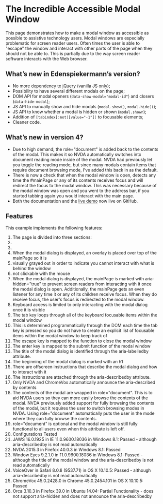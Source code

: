# The Incredible Accessible Modal Window

This page demonstrates how to make a modal window as accessible as possible to assistive technology users. Modal windows are especially problematic for screen reader users. Often times the user is able to "escape" the window and interact with other parts of the page when they should not be able to. This is partially due to the way screen reader software interacts with the Web browser.

## What’s new in Edenspiekermann’s version?

- No more dependency to jQuery (vanilla JS only); 
- Possibility to have several different modals on the page;
- DOM API for modal openers (`data-show-modal="modal-id"`) and closers (`data-hide-modal`);
- JS API to manually show and hide modals (`modal.show()`, `modal.hide()`);
- JS API to know whether a modal is hidden or shown (`modal.shown`);
- Addition of `[tabindex]:not([value="-1"])` to focusable elements;
- Cleaner code.

## What’s new in version 4?

* Due to high demand, the role="document" is added back to the contents of the modal. This makes it so NVDA automatically switches into document reading mode inside of the modal. NVDA had previously let you toggle the reading mode, but since many modals contain items that require document browsing mode, I've added this back in as the default.
* There is now a check that when the modal window is open, detects any time the #mainPage or any of its contents receives focus and will redirect the focus to the modal window. This was necessary because of the modal window was open and you went to the address bar, if you started tabbing again you would interact with the main page.
* Both the documentation and the [live demo](http://gdkraus.github.io/accessible-modal-dialog/) now live on GitHub.

## Features

This example implements the following features:

1. The page is divided into three sections:
  1. <div id="mainPage></div>
  2. <div id="modal" role="dialog"></div>
  3. <div id="modalOverlay"></div>
2. When the modal dialog is displayed, an overlay is placed over top of the mainPage so it is
  1. visually grayed out in order to indicate you cannot interact with what is behind the window
  2. not clickable with the mouse
3. When the modal dialog is displayed, the mainPage is marked with aria-hidden="true" to prevent screen readers from interacting with it once the modal dialog is open. Additionally, the mainPage gets an even listener for any time it or any of its children receive focus. When they do receive focus, the user's focus is redirected to the modal window.
4. Keyboard access is limited to only interacting with the modal dialog once it is visible
  1. The tab key loops through all of the keyboard focusable items within the modal window
  2. This is determined programmatically through the DOM each time the tab key is pressed so you do not have to create an explicit list of focusable items within the modal window to keep track of
  3. The escape key is mapped to the function to close the modal window
  4. The enter key is mapped to the submit function of the modal window
5. The title of the modal dialog is identified through the aria-labelledby attribute.
6. The beginning of the modal dialog is marked with an h1
7. There are offscreen instructions that describe the modal dialog and how to interact with it
  1. The instructions are attached through the aria-describedby attribute.
  2. Only NVDA and ChromeVox automatically announce the aria-described by contents
8. The contents of the modal are wrapped in role="document". This is to aid NVDA users so they can more easily browse the contents of the modal. NVDA previously added support for fully browsing the contents of the modal, but it requires the user to switch browsing modes in NVDA. Using role="document" automatically puts the user in the mode where they can fully browse the contents.
  1. role="document" is optional and the modal window is still fully functional to all users even when this attribute is left off.
9. Configurations Tested
  1. JAWS 16.0.1925 in IE 11.0.9600.18036 in Windows 8.1: Passed - although aria-describedby is not read automatically
  2. NVDA 2015.3 in Firefox 40.0.3 in Windows 8.1: Passed
  3. Window Eyes 9.2.1.0 in 11.0.9600.18036 in Windows 8.1: Passed - although the title of the modal window and the aria-describedby is not read automatically
  4. VoiceOver in Safari 8.0.8 (9537.71) in OS X 10.10.5: Passed - although aria-describedby is not read automatically
  5. ChromeVox 45.0.2428.0 in Chrome 45.0.2454.101 in OS X 10.10.5: Passed
  6. Orca 3.10.3 in Firefox 39.0 in Ubuntu 14.04: Partial Functionality - does not support aria-hidden and does not announce the aria-describedby
